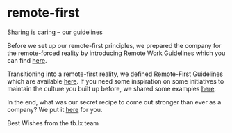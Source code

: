# remote-first

Sharing is caring – our guidelines

Before we set up our remote-first principles, we prepared the company for the remote-forced reality by introducing Remote Work Guidelines which you can find [here](https://github.com/tblxio/remote-first/blob/master/Remote-work-guidelines.pdf). 

Transitioning into a remote-first reality, we defined Remote-First Guidelines which are available [here](https://github.com/tblxio/remote-first/blob/master/remote-first-guidelines.pdf). If you need some inspiration on some initiatives to maintain the culture you built up before, we shared some examples [here](https://github.com/tblxio/remote-first/blob/master/remote_initiatives.pdf).

In the end, what was our secret recipe to come out stronger than ever as a company? We put it [here](https://github.com/tblxio/remote-first/blob/master/Secret-recipe-for-remote-first.pdf) for you.

Best Wishes from the tb.lx team
